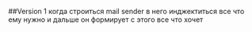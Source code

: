 ##Version 1 
когда строиться mail sender в него инджектиться  все что ему нужно
и дальше он формирует с этого все что хочет 
